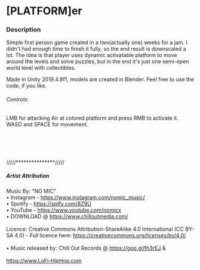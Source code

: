 # [PLATFORM]er
### Description
Simple first person game created in a two(actually one) weeks for a jam. I didn't had enough time to finish it fully, so the end result is downscaled a lot. The idea is that player uses dynamic activatable platform to move around the levels and solve puzzles, but in the end it's just one semi-open world level with collectibles.

Made in Unity 2019.4.8f1, models are created in Blender.
Feel free to use the code, if you like.

###### Controls:
LMB for attacking
Air at colored platform and press RMB to activate it.
WASD and SPACE for movement.
<br>
<br>
<br>
<br>
<br>
<br>/////***************/////
##### Artist Attribution
Music By: "NO MIC"
<br>• Instagram - https://www.instagram.com/nomic_music/
<br>• Spotify - https://sptfy.com/8Z9U
<br>• YouTube - https://www.youtube.com/nomicx
<br>• DOWNLOAD @ https://www.chilloutmedia.com/
<br>
<br>Licence: Creative Commons Attribution-ShareAlike 4.0 International (CC BY-SA 4.0) - Full licence here: https://creativecommons.org/licenses/by/4.0/
<br>
<br>• Music released by: Chill Out Records @ https://goo.gl/fh3rEJ &
<br>
<br>https://www.LoFi-HipHop.com
